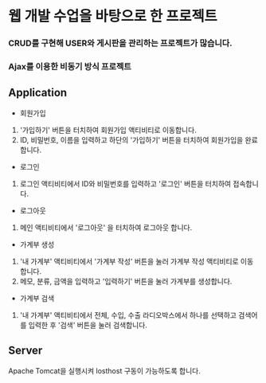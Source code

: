 # 웹 개발 수업을 바탕으로 한 프로젝트

### CRUD를 구현해 USER와 게시판을 관리하는 프로젝트가 많습니다.
### Ajax를 이용한 비동기 방식 프로젝트


## Application

- 회원가입
1. '가입하기' 버튼을 터치하여 회원가입 액티비티로 이동합니다.
2. ID, 비밀번호, 이름을 입력하고 하단의 '가입하기' 버튼을 터치하여 회원가입을 완료합니다.

- 로그인
1. 로그인 액티비티에서 ID와 비밀번호를 입력하고 '로그인' 버튼을 터치하여 접속합니다.

- 로그아웃
1. 메인 액티비티에서 '로그아웃' 을 터치하여 로그아웃 합니다.

- 가계부 생성
1. '내 가계부' 액티비티에서 '가계부 작성' 버튼을 눌러 가계부 작성 액티비티로 이동합니다.
2. 메모, 분류, 금액을 입력하고 '입력하기' 버튼을 눌러 가계부를 생성합니다.

- 가계부 검색
1. '내 가계부' 액티비티에서 전체, 수입, 수출 라디오박스에서 하나를 선택하고 검색어를 입력한 후 
   '검색' 버튼을 눌러 검색합니다.


## Server

Apache Tomcat을 실행시켜 losthost 구동이 가능하도록 합니다.


































